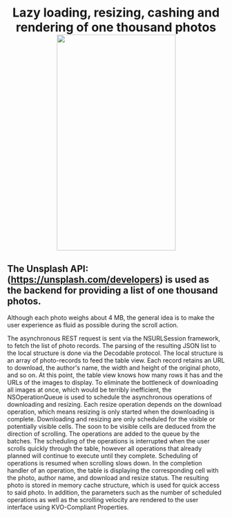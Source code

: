 
<h1 align="center">
<b>Lazy loading, resizing, cashing and rendering of one thousand photos</b>
   <br><img width="275" height="500" src="https://user-images.githubusercontent.com/16679908/50730413-2c81bd00-111b-11e9-9053-7d1c2e82e615.gif">
</h1>

## The Unsplash API: (https://unsplash.com/developers) is used as the backend for providing a list of one thousand photos.

Although each photo weighs about 4 MB, the general idea is to make the user experience as fluid as possible during the scroll action.

The asynchronous REST request is sent via the NSURLSession framework, 
to fetch the list of photo records. 
The parsing of the resulting JSON list to the local structure is done via the
Decodable protocol. The local structure is an array of photo-records to feed
the table view. Each record retains an URL to download, the author's name, the
width and height of the original photo, and so on. At this point, the table view
knows how many rows it has and the URLs of the images to display. To eliminate
the bottleneck of downloading all images at once, which would be terribly
inefficient, the NSOperationQueue is used to schedule the asynchronous
operations of downloading and resizing. Each resize operation depends on the
download operation, which means resizing is only started when the downloading is
complete. Downloading and resizing are only scheduled for the visible or potentially
visible cells. The soon to be visible cells are deduced from the direction of
scrolling. The operations are added to the queue by the batches. The scheduling
of the operations is interrupted when the user scrolls quickly through the
table, however all operations that already planned will continue to execute
until they complete. Scheduling of operations is resumed when scrolling slows
down. In the completion handler of an operation, the table is displaying the
corresponding cell with the photo, author name, and download and resize status.
The resulting photo is stored in memory cache structure, which is used for quick
access to said photo. In addition, the parameters such as the number of
scheduled operations as well as the scrolling velocity are rendered to the user
interface using KVO-Compliant Properties.
